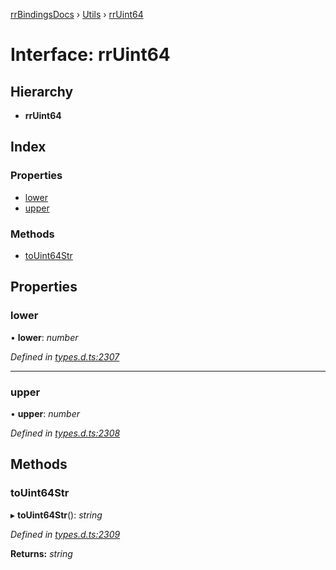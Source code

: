 [rrBindingsDocs](../README.md) › [Utils](../modules/utils.md) › [rrUint64](utils.rruint64.md)

# Interface: rrUint64

## Hierarchy

* **rrUint64**

## Index

### Properties

* [lower](utils.rruint64.md#lower)
* [upper](utils.rruint64.md#upper)

### Methods

* [toUint64Str](utils.rruint64.md#touint64str)

## Properties

###  lower

• **lower**: *number*

*Defined in [types.d.ts:2307](https://github.com/Novalis15/RoyalRender-OpenExtensions/blob/f77b7d8/rrNodeJS_rrBindings/nodeJS/win64/v6/types.d.ts#L2307)*

___

###  upper

• **upper**: *number*

*Defined in [types.d.ts:2308](https://github.com/Novalis15/RoyalRender-OpenExtensions/blob/f77b7d8/rrNodeJS_rrBindings/nodeJS/win64/v6/types.d.ts#L2308)*

## Methods

###  toUint64Str

▸ **toUint64Str**(): *string*

*Defined in [types.d.ts:2309](https://github.com/Novalis15/RoyalRender-OpenExtensions/blob/f77b7d8/rrNodeJS_rrBindings/nodeJS/win64/v6/types.d.ts#L2309)*

**Returns:** *string*
